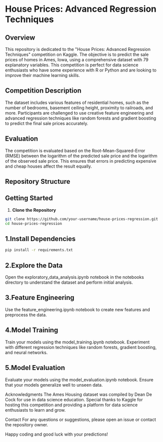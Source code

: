 # House Prices: Advanced Regression Techniques

## Overview

This repository is dedicated to the "House Prices: Advanced Regression Techniques" competition on Kaggle. The objective is to predict the sale prices of homes in Ames, Iowa, using a comprehensive dataset with 79 explanatory variables. This competition is perfect for data science enthusiasts who have some experience with R or Python and are looking to improve their machine learning skills.

## Competition Description

The dataset includes various features of residential homes, such as the number of bedrooms, basement ceiling height, proximity to railroads, and more. Participants are challenged to use creative feature engineering and advanced regression techniques like random forests and gradient boosting to predict the final sale prices accurately.

## Evaluation

The competition is evaluated based on the Root-Mean-Squared-Error (RMSE) between the logarithm of the predicted sale price and the logarithm of the observed sale price. This ensures that errors in predicting expensive and cheap houses affect the result equally.

## Repository Structure

## Getting Started

1. **Clone the Repository**

```bash
git clone https://github.com/your-username/house-prices-regression.git
cd house-prices-regression
```

## 1.Install Dependencies
```bash
pip install -r requirements.txt
```

## 2.Explore the Data
Open the exploratory_data_analysis.ipynb notebook in the notebooks directory to understand the dataset and perform initial analysis.

## 3.Feature Engineering
Use the feature_engineering.ipynb notebook to create new features and preprocess the data.

## 4.Model Training
Train your models using the model_training.ipynb notebook. Experiment with different regression techniques like random forests, gradient boosting, and neural networks.

## 5.Model Evaluation
Evaluate your models using the model_evaluation.ipynb notebook. Ensure that your models generalize well to unseen data.

Acknowledgments
The Ames Housing dataset was compiled by Dean De Cock for use in data science education. Special thanks to Kaggle for hosting this competition and providing a platform for data science enthusiasts to learn and grow.

Contact
For any questions or suggestions, please open an issue or contact the repository owner.

Happy coding and good luck with your predictions!
